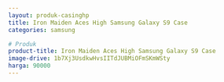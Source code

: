 ```yaml
---
layout: produk-casinghp
title: Iron Maiden Aces High Samsung Galaxy S9 Case
categories: samsung

# Produk
product-title: Iron Maiden Aces High Samsung Galaxy S9 Case
image-drive: 1b7Xj3UsdkwHvsIITdJUBMiOFmSKmWSty
harga: 90000
---
```

